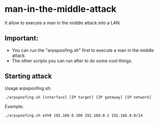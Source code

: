 # man-in-the-middle-attack
It allow to execute a man in the middle attack into a LAN.

## Important:
- You can run the "arpspoofing.sh" first to execute a man in the middle attack.
- The other scripts you can run after to do some cool things.

## Starting attack
Usage arpspoofing.sh:
```shell
./arpspoofing.sh [interface] [IP target] [IP gateway] [IP network]
```

Example:
```shell
./arpspoofing.sh eth0 192.168.0.100 192.168.0.1 192.168.0.0/24
```
